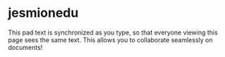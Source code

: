 # jesmionedu

This pad text is synchronized as you type, so that everyone viewing this page sees the same text.  This allows you to collaborate seamlessly on documents!
